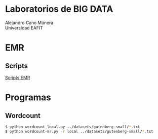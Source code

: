 # Laboratorios de BIG DATA
Alejandro Cano Múnera <br/>
Universidad EAFIT 

# EMR
## Scripts
[Scripts EMR](https://github.com/alejocano22/TETbigdata/tree/master/EMR)

# Programas
## Wordcount

```sh
$ python wordcount-local.py ../datasets/gutenberg-small/*.txt
$ python wordcount-mr.py -r local ../datasets/gutenberg-small/*.txt
```


